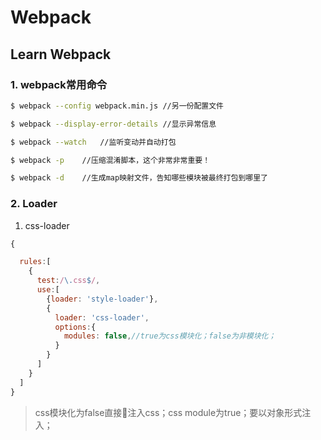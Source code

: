 # Webpack
## Learn Webpack

### 1. webpack常用命令
```bash
$ webpack --config webpack.min.js //另一份配置文件

$ webpack --display-error-details //显示异常信息

$ webpack --watch   //监听变动并自动打包

$ webpack -p    //压缩混淆脚本，这个非常非常重要！

$ webpack -d    //生成map映射文件，告知哪些模块被最终打包到哪里了
```
### 2. Loader
1. css-loader
```javascript
{

  rules:[
    {
      test:/\.css$/,
      use:[
        {loader: 'style-loader'},
        {
          loader: 'css-loader',
          options:{
            modules: false,//true为css模块化；false为非模块化；
          }
        }
      ]
    }
  ]
}
```
> css模块化为false直接注入css；css module为true；要以对象形式注入；
